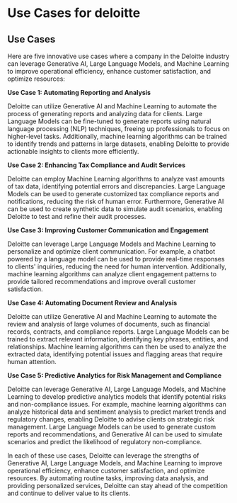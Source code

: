 # Use Cases for deloitte

## Use Cases

Here are five innovative use cases where a company in the Deloitte industry can leverage Generative AI, Large Language Models, and Machine Learning to improve operational efficiency, enhance customer satisfaction, and optimize resources:

**Use Case 1: Automating Reporting and Analysis**

Deloitte can utilize Generative AI and Machine Learning to automate the process of generating reports and analyzing data for clients. Large Language Models can be fine-tuned to generate reports using natural language processing (NLP) techniques, freeing up professionals to focus on higher-level tasks. Additionally, machine learning algorithms can be trained to identify trends and patterns in large datasets, enabling Deloitte to provide actionable insights to clients more efficiently.

**Use Case 2: Enhancing Tax Compliance and Audit Services**

Deloitte can employ Machine Learning algorithms to analyze vast amounts of tax data, identifying potential errors and discrepancies. Large Language Models can be used to generate customized tax compliance reports and notifications, reducing the risk of human error. Furthermore, Generative AI can be used to create synthetic data to simulate audit scenarios, enabling Deloitte to test and refine their audit processes.

**Use Case 3: Improving Customer Communication and Engagement**

Deloitte can leverage Large Language Models and Machine Learning to personalize and optimize client communication. For example, a chatbot powered by a language model can be used to provide real-time responses to clients' inquiries, reducing the need for human intervention. Additionally, machine learning algorithms can analyze client engagement patterns to provide tailored recommendations and improve overall customer satisfaction.

**Use Case 4: Automating Document Review and Analysis**

Deloitte can utilize Generative AI and Machine Learning to automate the review and analysis of large volumes of documents, such as financial records, contracts, and compliance reports. Large Language Models can be trained to extract relevant information, identifying key phrases, entities, and relationships. Machine learning algorithms can then be used to analyze the extracted data, identifying potential issues and flagging areas that require human attention.

**Use Case 5: Predictive Analytics for Risk Management and Compliance**

Deloitte can leverage Generative AI, Large Language Models, and Machine Learning to develop predictive analytics models that identify potential risks and non-compliance issues. For example, machine learning algorithms can analyze historical data and sentiment analysis to predict market trends and regulatory changes, enabling Deloitte to advise clients on strategic risk management. Large Language Models can be used to generate custom reports and recommendations, and Generative AI can be used to simulate scenarios and predict the likelihood of regulatory non-compliance.

In each of these use cases, Deloitte can leverage the strengths of Generative AI, Large Language Models, and Machine Learning to improve operational efficiency, enhance customer satisfaction, and optimize resources. By automating routine tasks, improving data analysis, and providing personalized services, Deloitte can stay ahead of the competition and continue to deliver value to its clients.

